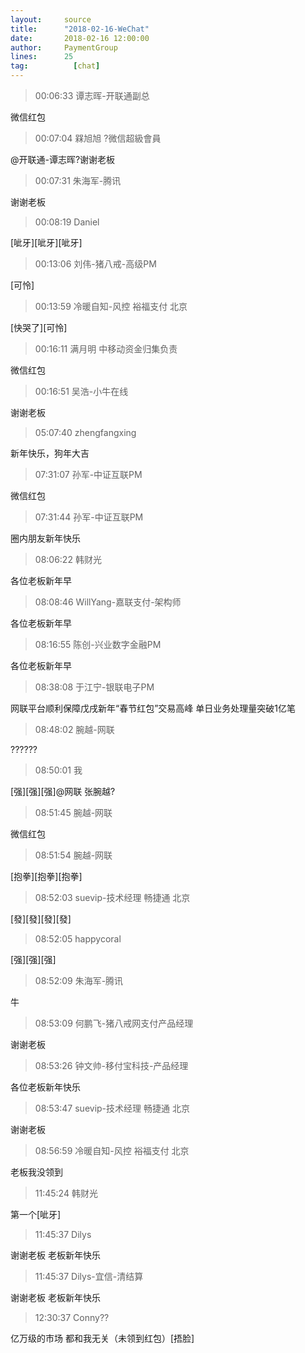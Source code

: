 ```yaml
---
layout:     source 
title:      "2018-02-16-WeChat"
date:       2018-02-16 12:00:00
author:     PaymentGroup
lines:      25 
tag:		  [chat]
---
```

> 00:06:33  谭志晖-开联通副总  
   
微信红包  
   
> 00:07:04  槑旭旭 ?微信超級會員  
   
@开联通-谭志晖?谢谢老板  
   
> 00:07:31  朱海军-腾讯  
   
谢谢老板  
   
> 00:08:19  Daniel  
   
[呲牙][呲牙][呲牙]  
   
> 00:13:06  刘伟-猪八戒-高级PM  
   
[可怜]  
   
> 00:13:59  冷暖自知-风控 裕福支付 北京  
   
[快哭了][可怜]  
   
> 00:16:11  满月明 中移动资金归集负责  
   
微信红包  
   
> 00:16:51  吴浩-小牛在线  
   
谢谢老板  
   
> 05:07:40  zhengfangxing  
   
新年快乐，狗年大吉  
   
> 07:31:07  孙军-中证互联PM  
   
微信红包  
   
> 07:31:44  孙军-中证互联PM  
   
圈内朋友新年快乐  
   
> 08:06:22  韩财光  
   
各位老板新年早  
   
> 08:08:46  WillYang-嘉联支付-架构师  
   
各位老板新年早  
   
> 08:16:55  陈创-兴业数字金融PM  
   
各位老板新年早  
   
> 08:38:08  于江宁-银联电子PM  
   
网联平台顺利保障戊戌新年“春节红包”交易高峰   单日业务处理量突破1亿笔  
   
> 08:48:02  腕越-网联  
   
??????  
   
> 08:50:01  我  
   
[强][强][强]@网联 张腕越?  
   
> 08:51:45  腕越-网联  
   
微信红包  
   
> 08:51:54  腕越-网联  
   
[抱拳][抱拳][抱拳]  
   
> 08:52:03  suevip-技术经理 畅捷通 北京  
   
[發][發][發][發]  
   
> 08:52:05  happycoral  
   
[强][强][强]  
   
> 08:52:09  朱海军-腾讯  
   
牛  
   
> 08:53:09  何鹏飞-猪八戒网支付产品经理  
   
谢谢老板  
   
> 08:53:26  钟文帅-移付宝科技-产品经理  
   
各位老板新年快乐  
   
> 08:53:47  suevip-技术经理 畅捷通 北京  
   
谢谢老板  
   
> 08:56:59  冷暖自知-风控 裕福支付 北京  
   
老板我没领到  
   
> 11:45:24  韩财光  
   
第一个[呲牙]  
   
> 11:45:37  Dilys  
   
谢谢老板 老板新年快乐  
   
> 11:45:37  Dilys-宜信-清结算  
   
谢谢老板 老板新年快乐  
   
> 12:30:37  Conny??  
   
亿万级的市场 都和我无关（未领到红包）[捂脸]  
   
